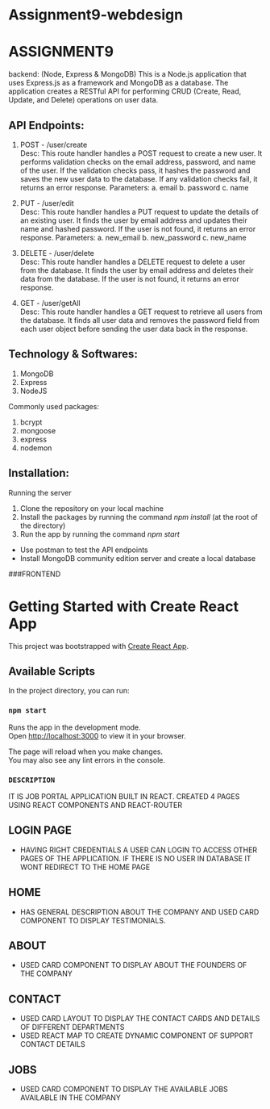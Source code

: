 # Assignment9-webdesign
# ASSIGNMENT9

backend: (Node, Express & MongoDB)
This is a Node.js application that uses Express.js as a framework and MongoDB as a database. The application creates a RESTful API for performing CRUD (Create, Read, Update, and Delete) operations on user data.

## API Endpoints:

1. POST - /user/create \
Desc: This route handler handles a POST request to create a new user. It performs validation checks on the email address, password, and name of the user. If the validation checks pass, it hashes the password and saves the new user data to the database. If any validation checks fail, it returns an error response.
Parameters: a. email 
            b. password 
            c. name

2. PUT - /user/edit \
Desc: This route handler handles a PUT request to update the details of an existing user. It finds the user by email address and updates their name and hashed password. If the user is not found, it returns an error response.
Parameters: a. new_email
            b. new_password 
             c. new_name

3. DELETE - /user/delete \
Desc: This route handler handles a DELETE request to delete a user from the database. It finds the user by email address and deletes their data from the database. If the user is not found, it returns an error response.


4. GET - /user/getAll \
Desc: This route handler handles a GET request to retrieve all users from the database. It finds all user data and removes the password field from each user object before sending the user data back in the response.



## Technology & Softwares:

1. MongoDB
2. Express
3. NodeJS

Commonly used packages:
1. bcrypt
2. mongoose
3. express
4. nodemon

## Installation:

Running the server
1. Clone the repository on your local machine
2. Install the packages by running the command *npm install* (at the root of the directory)
3. Run the app by running the command *npm start*

* Use postman to test the API endpoints
* Install MongoDB community edition server and create a local database


###FRONTEND
# Getting Started with Create React App

This project was bootstrapped with [Create React App](https://github.com/facebook/create-react-app).

## Available Scripts

In the project directory, you can run:

### `npm start`

Runs the app in the development mode.\
Open [http://localhost:3000](http://localhost:3000) to view it in your browser.

The page will reload when you make changes.\
You may also see any lint errors in the console.


### `DESCRIPTION `
 IT IS JOB PORTAL APPLICATION BUILT IN REACT. CREATED 4 PAGES USING REACT COMPONENTS AND REACT-ROUTER
## LOGIN PAGE
 - HAVING RIGHT CREDENTIALS A USER CAN LOGIN TO ACCESS OTHER PAGES OF THE APPLICATION. IF THERE IS NO USER IN DATABASE IT WONT REDIRECT TO THE HOME PAGE
## HOME
 - HAS GENERAL DESCRIPTION ABOUT THE COMPANY AND USED CARD COMPONENT TO DISPLAY TESTIMONIALS.
## ABOUT
 - USED CARD COMPONENT TO DISPLAY ABOUT THE FOUNDERS OF THE COMPANY
## CONTACT
 - USED CARD LAYOUT TO DISPLAY THE CONTACT CARDS AND DETAILS OF DIFFERENT DEPARTMENTS
 - USED REACT MAP TO  CREATE DYNAMIC COMPONENT OF SUPPORT CONTACT DETAILS
## JOBS
 - USED CARD COMPONENT TO DISPLAY THE AVAILABLE JOBS AVAILABLE IN THE COMPANY

